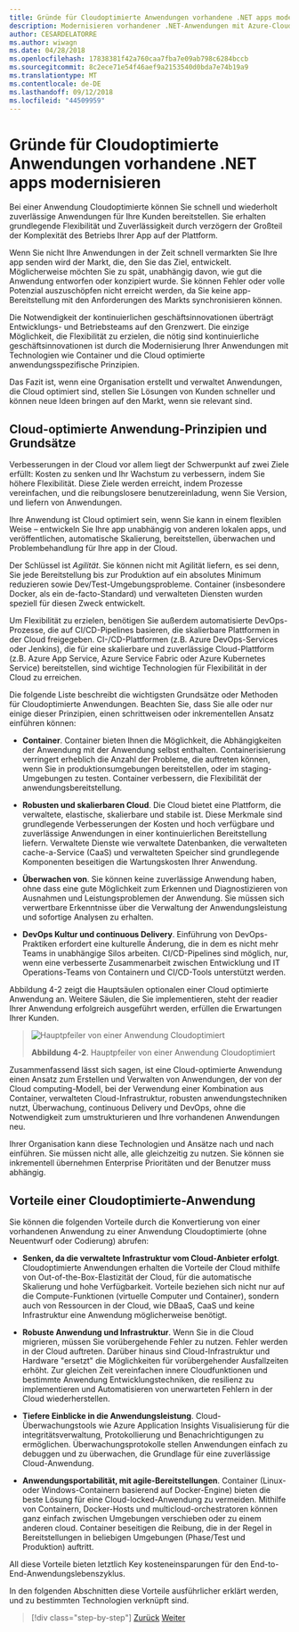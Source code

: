 ```yaml
---
title: Gründe für Cloudoptimierte Anwendungen vorhandene .NET apps modernisieren
description: Modernisieren vorhandener .NET-Anwendungen mit Azure-Cloud und Windows-Containern | Gründe für Cloudoptimierte Anwendungen vorhandene .NET apps modernisieren
author: CESARDELATORRE
ms.author: wiwagn
ms.date: 04/28/2018
ms.openlocfilehash: 17838381f42a760caa7fba7e09ab798c6284bccb
ms.sourcegitcommit: 8c2ece71e54f46aef9a2153540d0bda7e74b19a9
ms.translationtype: MT
ms.contentlocale: de-DE
ms.lasthandoff: 09/12/2018
ms.locfileid: "44509959"
---
```

# <a name="reasons-to-modernize-existing-net-apps-to-cloud-optimized-applications"></a>Gründe für Cloudoptimierte Anwendungen vorhandene .NET apps modernisieren

Bei einer Anwendung Cloudoptimierte können Sie schnell und wiederholt zuverlässige Anwendungen für Ihre Kunden bereitstellen. Sie erhalten grundlegende Flexibilität und Zuverlässigkeit durch verzögern der Großteil der Komplexität des Betriebs Ihrer App auf der Plattform.

Wenn Sie nicht Ihre Anwendungen in der Zeit schnell vermarkten Sie Ihre app senden wird der Markt, die, den Sie das Ziel, entwickelt. Möglicherweise möchten Sie zu spät, unabhängig davon, wie gut die Anwendung entworfen oder konzipiert wurde. Sie können Fehler oder volle Potenzial auszuschöpfen nicht erreicht werden, da Sie keine app-Bereitstellung mit den Anforderungen des Markts synchronisieren können.

Die Notwendigkeit der kontinuierlichen geschäftsinnovationen überträgt Entwicklungs- und Betriebsteams auf den Grenzwert. Die einzige Möglichkeit, die Flexibilität zu erzielen, die nötig sind kontinuierliche geschäftsinnovationen ist durch die Modernisierung Ihrer Anwendungen mit Technologien wie Container und die Cloud optimierte anwendungsspezifische Prinzipien.

Das Fazit ist, wenn eine Organisation erstellt und verwaltet Anwendungen, die Cloud optimiert sind, stellen Sie Lösungen von Kunden schneller und können neue Ideen bringen auf den Markt, wenn sie relevant sind.

## <a name="cloud-optimized-application-principles-and-tenets"></a>Cloud-optimierte Anwendung-Prinzipien und Grundsätze 

Verbesserungen in der Cloud vor allem liegt der Schwerpunkt auf zwei Ziele erfüllt: Kosten zu senken und Ihr Wachstum zu verbessern, indem Sie höhere Flexibilität. Diese Ziele werden erreicht, indem Prozesse vereinfachen, und die reibungslosere benutzereinladung, wenn Sie Version, und liefern von Anwendungen.

Ihre Anwendung ist Cloud optimiert sein, wenn Sie kann in einem flexiblen Weise – entwickeln Sie Ihre app unabhängig von anderen lokalen apps, und veröffentlichen, automatische Skalierung, bereitstellen, überwachen und Problembehandlung für Ihre app in der Cloud.

Der Schlüssel ist *Agilität*. Sie können nicht mit Agilität liefern, es sei denn, Sie jede Bereitstellung bis zur Produktion auf ein absolutes Minimum reduzieren sowie Dev/Test-Umgebungsprobleme. Container (insbesondere Docker, als ein de-facto-Standard) und verwalteten Diensten wurden speziell für diesen Zweck entwickelt.

Um Flexibilität zu erzielen, benötigen Sie außerdem automatisierte DevOps-Prozesse, die auf CI/CD-Pipelines basieren, die skalierbare Plattformen in der Cloud freigegeben. CI-/CD-Plattformen (z.B. Azure DevOps-Services oder Jenkins), die für eine skalierbare und zuverlässige Cloud-Plattform (z.B. Azure App Service, Azure Service Fabric oder Azure Kubernetes Service) bereitstellen, sind wichtige Technologien für Flexibilität in der Cloud zu erreichen.

Die folgende Liste beschreibt die wichtigsten Grundsätze oder Methoden für Cloudoptimierte Anwendungen. Beachten Sie, dass Sie alle oder nur einige dieser Prinzipien, einen schrittweisen oder inkrementellen Ansatz einführen können:

-   **Container**. Container bieten Ihnen die Möglichkeit, die Abhängigkeiten der Anwendung mit der Anwendung selbst enthalten. Containerisierung verringert erheblich die Anzahl der Probleme, die auftreten können, wenn Sie in produktionsumgebungen bereitstellen, oder im staging-Umgebungen zu testen. Container verbessern, die Flexibilität der anwendungsbereitstellung.

-   **Robusten und skalierbaren Cloud**. Die Cloud bietet eine Plattform, die verwaltete, elastische, skalierbare und stabile ist. Diese Merkmale sind grundlegende Verbesserungen der Kosten und hoch verfügbare und zuverlässige Anwendungen in einer kontinuierlichen Bereitstellung liefern. Verwaltete Dienste wie verwaltete Datenbanken, die verwalteten cache-a-Service (CaaS) und verwalteten Speicher sind grundlegende Komponenten beseitigen die Wartungskosten Ihrer Anwendung.

-   **Überwachen von**. Sie können keine zuverlässige Anwendung haben, ohne dass eine gute Möglichkeit zum Erkennen und Diagnostizieren von Ausnahmen und Leistungsproblemen der Anwendung. Sie müssen sich verwertbare Erkenntnisse über die Verwaltung der Anwendungsleistung und sofortige Analysen zu erhalten.

-   **DevOps Kultur und continuous Delivery**. Einführung von DevOps-Praktiken erfordert eine kulturelle Änderung, die in dem es nicht mehr Teams in unabhängige Silos arbeiten. CI/CD-Pipelines sind möglich, nur, wenn eine verbesserte Zusammenarbeit zwischen Entwicklung und IT Operations-Teams von Containern und CI/CD-Tools unterstützt werden.

Abbildung 4-2 zeigt die Hauptsäulen optionalen einer Cloud optimierte Anwendung an. Weitere Säulen, die Sie implementieren, steht der readier Ihrer Anwendung erfolgreich ausgeführt werden, erfüllen die Erwartungen Ihrer Kunden.

> ![Hauptpfeiler von einer Anwendung Cloudoptimiert](./media/image2.png)
>
> **Abbildung 4-2**. Hauptpfeiler von einer Anwendung Cloudoptimiert

Zusammenfassend lässt sich sagen, ist eine Cloud-optimierte Anwendung einen Ansatz zum Erstellen und Verwalten von Anwendungen, der von der Cloud computing-Modell, bei der Verwendung einer Kombination aus Container, verwalteten Cloud-Infrastruktur, robusten anwendungstechniken nutzt, Überwachung, continuous Delivery und DevOps, ohne die Notwendigkeit zum umstrukturieren und Ihre vorhandenen Anwendungen neu.

Ihrer Organisation kann diese Technologien und Ansätze nach und nach einführen. Sie müssen nicht alle, alle gleichzeitig zu nutzen. Sie können sie inkrementell übernehmen Enterprise Prioritäten und der Benutzer muss abhängig.

## <a name="benefits-of-a-cloud-optimized-application"></a>Vorteile einer Cloudoptimierte-Anwendung

Sie können die folgenden Vorteile durch die Konvertierung von einer vorhandenen Anwendung zu einer Anwendung Cloudoptimierte (ohne Neuentwurf oder Codierung) abrufen:

-   **Senken, da die verwaltete Infrastruktur vom Cloud-Anbieter erfolgt**. Cloudoptimierte Anwendungen erhalten die Vorteile der Cloud mithilfe von Out-of-the-Box-Elastizität der Cloud, für die automatische Skalierung und hohe Verfügbarkeit. Vorteile beziehen sich nicht nur auf die Compute-Funktionen (virtuelle Computer und Container), sondern auch von Ressourcen in der Cloud, wie DBaaS, CaaS und keine Infrastruktur eine Anwendung möglicherweise benötigt.

-   **Robuste Anwendung und Infrastruktur**. Wenn Sie in die Cloud migrieren, müssen Sie vorübergehende Fehler zu nutzen. Fehler werden in der Cloud auftreten. Darüber hinaus sind Cloud-Infrastruktur und Hardware "ersetzt" die Möglichkeiten für vorübergehender Ausfallzeiten erhöht. Zur gleichen Zeit vereinfachen innere Cloudfunktionen und bestimmte Anwendung Entwicklungstechniken, die resilienz zu implementieren und Automatisieren von unerwarteten Fehlern in der Cloud wiederherstellen.

-   **Tiefere Einblicke in die Anwendungsleistung**. Cloud-Überwachungstools wie Azure Application Insights Visualisierung für die integritätsverwaltung, Protokollierung und Benachrichtigungen zu ermöglichen. Überwachungsprotokolle stellen Anwendungen einfach zu debuggen und zu überwachen, die Grundlage für eine zuverlässige Cloud-Anwendung.

-   **Anwendungsportabilität, mit agile-Bereitstellungen**. Container (Linux- oder Windows-Containern basierend auf Docker-Engine) bieten die beste Lösung für eine Cloud-locked-Anwendung zu vermeiden. Mithilfe von Containern, Docker-Hosts und multicloud-orchestratoren können ganz einfach zwischen Umgebungen verschieben oder zu einem anderen cloud. Container beseitigen die Reibung, die in der Regel in Bereitstellungen in beliebigen Umgebungen (Phase/Test und Produktion) auftritt.

All diese Vorteile bieten letztlich Key kosteneinsparungen für den End-to-End-Anwendungslebenszyklus.

In den folgenden Abschnitten diese Vorteile ausführlicher erklärt werden, und zu bestimmten Technologien verknüpft sind.

>[!div class="step-by-step"]
[Zurück](index.md)
[Weiter](microsoft-technologies-in-cloud-optimized-applications.md)
